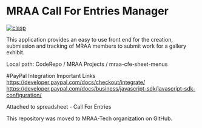 # MRAA Call For Entries Manager
[![clasp](https://img.shields.io/badge/built%20with-clasp-4285f4.svg)](https://github.com/google/clasp)

This application provides an easy to use front end for the creation, submission and tracking of MRAA members to submit work for a gallery exhibit.

Local path: CodeRepo / MRAA Projects / mraa-cfe-sheet-menus

#PayPal Integration
Important Links
https://developer.paypal.com/docs/checkout/integrate/
https://developer.paypal.com/docs/business/javascript-sdk/javascript-sdk-configuration/

Attached to spreadsheet - Call For Entries

This repository was moved to MRAA-Tech organization on GitHub.